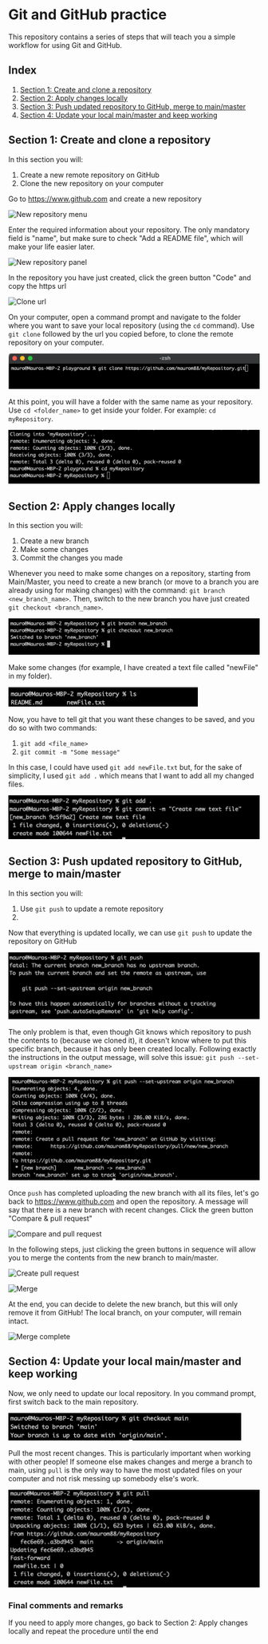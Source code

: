 # Git and GitHub practice
This repository contains a series of steps that will teach you a simple workflow for using Git and GitHub.

## Index
1. [Section 1: Create and clone a repository](#section-1-create-and-clone-a-repository)
1. [Section 2: Apply changes locally](#section-2-apply-changes-locally)
1. [Section 3: Push updated repository to GitHub, merge to main/master](#section-3-push-updated-repository-to-github-merge-to-mainmaster)
1. [Section 4: Update your local main/master and keep working](#section-4-update-your-local-mainmaster-and-keep-working)

## Section 1: Create and clone a repository

In this section you will:
1. Create a new remote repository on GitHub
1. Clone the new repository on your computer

Go to https://www.github.com and create a new repository

![New repository menu](./img/001.png)


Enter the required information about your repository.
The only mandatory field is "name", but make sure to check "Add a README file", which will make your life easier later.

![New repository panel](./img/002.png)


In the repository you have just created, click the green button "Code" and copy the https url

![Clone url](./img/003.png)

On your computer, open a command prompt and navigate to the folder where you want to save your local repository (using the `cd` command).
Use `git clone` followed by the url you copied before, to clone the remote repository on your computer.

![Git clone](./img/004.png)

At this point, you will have a folder with the same name as your repository.
Use `cd <folder_name>` to get inside your folder. For example: `cd myRepository`.

![cd folder](./img/006.png)

## Section 2: Apply changes locally

In this section you will:
1. Create a new branch
1. Make some changes
1. Commit the changes you made

Whenever you need to make some changes on a repository, starting from Main/Master, you need to create a new branch (or move to a branch you are already using for making changes) with the command: `git branch <new_branch_name>`.
Then, switch to the new branch you have just created `git checkout <branch_name>`.

![Create and switch branch](./img/007.png)

Make some changes (for example, I have created a text file called "newFile" in my folder).

![newFile](./img/008.png)

Now, you have to tell git that you want these changes to be saved, and you do so with two commands:
1. `git add <file_name>`
1. `git commit -m "Some message"`

In this case, I could have used `git add newFile.txt` but, for the sake of simplicity, I used `git add .` which means that I want to add all my changed files.

![Git add and commit](./img/009.png)

## Section 3: Push updated repository to GitHub, merge to main/master

In this section you will:
1. Use `git push` to update a remote repository
1.

Now that everything is updated locally, we can use `git push` to update the repository on GitHub

![New repository panel](./img/010.png)

The only problem is that, even though Git knows which repository to push the contents to (because we cloned it), it doesn't know where to put this specific branch, because it has only been created locally.
Following exactly the instructions in the output message, will solve this issue: `git push --set-upstream origin <branch_name>`

![New repository panel](./img/011.png)

Once `push` has completed uploading the new branch with all its files, let's go back to https://www.github.com and open the repository. A message will say that there is a new branch with recent changes. Click the green button "Compare & pull request"

![Compare and pull request](./img/012.png)

In the following steps, just clicking the green buttons in sequence will allow you to merge the contents from the new branch to main/master.

![Create pull request](./img/013.png)

![Merge](./img/014.png)

At the end, you can decide to delete the new branch, but this will only remove it from GitHub! The local branch, on your computer, will remain intact.

![Merge complete](./img/015.png)

## Section 4: Update your local main/master and keep working

Now, we only need to update our local repository. In you command prompt, first switch back to the main repository.

![Checkout main](./img/016.png)

Pull the most recent changes.
This is particularly important when working with other people! If someone else makes changes and merge a branch to main, using `pull` is the only way to have the most updated files on your computer and not risk messing up somebody else's work.

![Git pull](./img/017.png)

### Final comments and remarks
If you need to apply more changes, go back to Section 2: Apply changes locally and repeat the procedure until the end

